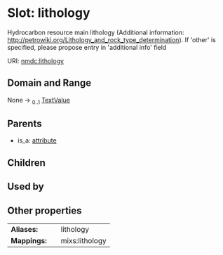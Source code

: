 
# Slot: lithology


Hydrocarbon resource main lithology (Additional information: http://petrowiki.org/Lithology_and_rock_type_determination). If 'other' is specified, please propose entry in 'additional info' field

URI: [nmdc:lithology](https://microbiomedata/meta/lithology)


## Domain and Range

None &#8594;  <sub>0..1</sub> [TextValue](TextValue.md)

## Parents

 *  is_a: [attribute](attribute.md)

## Children


## Used by


## Other properties

|  |  |  |
| --- | --- | --- |
| **Aliases:** | | lithology |
| **Mappings:** | | mixs:lithology |

